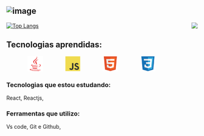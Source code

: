 ![image](https://user-images.githubusercontent.com/106452084/232939385-fee6ffe6-7fe2-466c-abe2-9c181bc492ce.png)
---
<picture>
<source 
  srcset="https://github-readme-stats.vercel.app/api?username=OliverSantoss&show_icons=true&theme=white"
  media="(prefers-color-scheme: dark)"
/>
<source
  srcset="https://github-readme-stats.vercel.app/api?username=OliverSantoss&show_icons=true"
  media="(prefers-color-scheme: light), (prefers-color-scheme: dark)"
/>
<img align="right" src="https://github-readme-stats.vercel.app/api?username=OliverSantoss&show_icons=true" />
</picture>

[![Top Langs](https://github-readme-stats.vercel.app/api/top-langs/?username=OliverSantoss&theme=white)](https://github.com/anuraghazra/github-readme-stats)

 ## Tecnologias aprendidas: 
 <div align="center">
    <img height="40" src="https://raw.githubusercontent.com/devicons/devicon/master/icons/java/java-plain.svg">
    &nbsp;&nbsp;&nbsp;&nbsp;&nbsp;&nbsp;&nbsp;&nbsp;&nbsp;&nbsp;&nbsp;&nbsp;&nbsp;
    <img height="40" src="https://raw.githubusercontent.com/devicons/devicon/master/icons/javascript/javascript-original.svg">
    &nbsp;&nbsp;&nbsp;&nbsp;&nbsp;&nbsp;&nbsp;&nbsp;&nbsp;&nbsp;&nbsp;&nbsp;&nbsp;
    <img height="40" src="https://raw.githubusercontent.com/devicons/devicon/master/icons/html5/html5-original.svg">
    &nbsp;&nbsp;&nbsp;&nbsp;&nbsp;&nbsp;&nbsp;&nbsp;&nbsp;&nbsp;&nbsp;&nbsp;&nbsp;
    <img height="40" src="https://raw.githubusercontent.com/devicons/devicon/master/icons/css3/css3-original.svg">
    &nbsp;&nbsp;&nbsp;&nbsp;&nbsp;&nbsp;&nbsp;&nbsp;&nbsp;&nbsp;&nbsp;&nbsp;&nbsp;
</div>
 
 ### Tecnologias que estou estudando:
 React, Reactjs,
 
 ### Ferramentas que utilizo:
 Vs code, Git e Github, 
